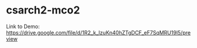 # csarch2-mco2
Link to Demo: https://drive.google.com/file/d/1R2_k_IzuKn40hZTgDCF_eF7SqMRU19l5/preview
